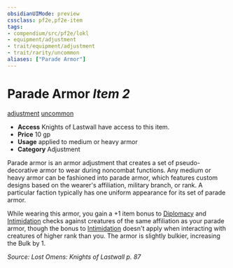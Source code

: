 ```yaml
---
obsidianUIMode: preview
cssclass: pf2e,pf2e-item
tags:
- compendium/src/pf2e/lokl
- equipment/adjustment
- trait/equipment/adjustment
- trait/rarity/uncommon
aliases: ["Parade Armor"]
---
```

# Parade Armor *Item 2*  
[adjustment](adjustment-lotgb.md)  [uncommon](uncommon.md)  

- **Access** Knights of Lastwall have access to this item.
- **Price** 10 gp
- **Usage** applied to medium or heavy armor
- **Category** Adjustment

Parade armor is an armor adjustment that creates a set of pseudo-decorative armor to wear during noncombat functions. Any medium or heavy armor can be fashioned into parade armor, which features custom designs based on the wearer's affiliation, military branch, or rank. A particular faction typically has one uniform appearance for its set of parade armor.

While wearing this armor, you gain a +1 item bonus to [Diplomacy](../../skills.md#Diplomacy) and [Intimidation](../../skills.md#Intimidation) checks against creatures of the same affiliation as your parade armor, though the bonus to [Intimidation](../../skills.md#Intimidation) doesn't apply when interacting with creatures of higher rank than you. The armor is slightly bulkier, increasing the Bulk by 1.

*Source: Lost Omens: Knights of Lastwall p. 87*